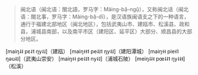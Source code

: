 
> 闽北语（闽北语：閩北語，罗马字：Mâing-bă̤-ngṳ̌），又称闽北话（闽北语：閩北事，罗马字：Mâing-bă̤-dī），是汉语族闽语支之下的一种语言，通行于福建北部地区（闽北地区），包括武夷山市、建瓯市、松溪县、政和县，浦城县南部，以及南平市区（建阳区、延平区）大部分、顺昌县的大部分地区。

[maiŋ˨˨ pɛ˨˦ ŋy˨˩]（建瓯）
[maiŋ˧˧˦ pe˨˩˦ ŋy˨˩]（建阳潭城）
[maiŋ˧˧ pie˧˥ ŋəu˨˩]（武夷山崇安）
[maiŋ˧˧ pe˨˩˦ ny˨˩]（浦城石陂）
[meiŋ˨˨˧ pœ˨˨˦ ŋy˨˨˧]（松溪）
